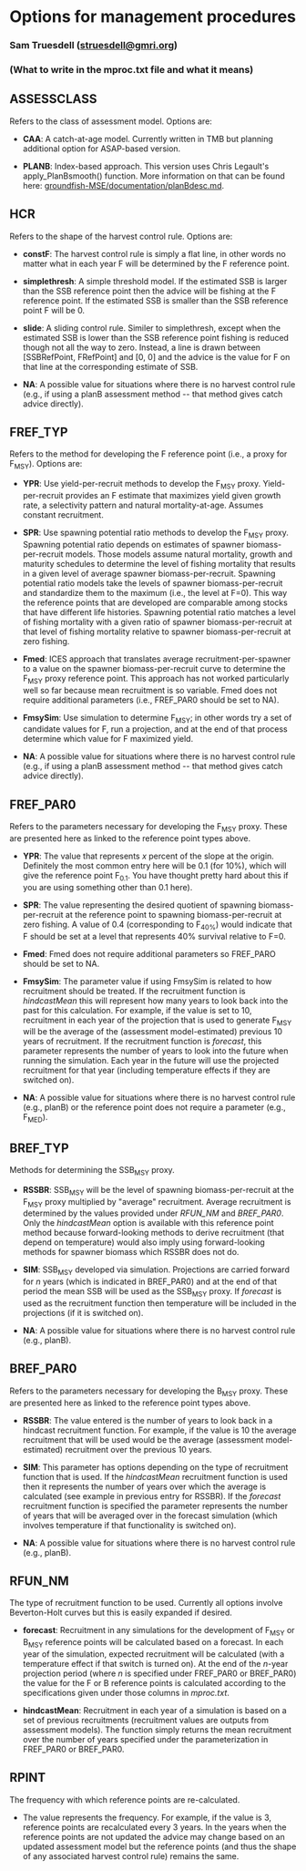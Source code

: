 


# Options for management procedures
### Sam Truesdell (struesdell@gmri.org)

### (What to write in the mproc.txt file and what it means)


## ASSESSCLASS
Refers to the class of assessment model. Options are:

* **CAA**: A catch-at-age model. Currently written in TMB but planning additional option for ASAP-based version.

* **PLANB**: Index-based approach. This version uses Chris Legault's apply_PlanBsmooth() function. More information on that can be found here: [groundfish-MSE/documentation/planBdesc.md](documentation/planBdesc.md).

## HCR
Refers to the shape of the harvest control rule. Options are:

* **constF**: The harvest control rule is simply a flat line, in other words no matter what in each year F will be determined by the F reference point.

* **simplethresh**: A simple threshold model. If the estimated SSB is larger than the SSB reference point then the advice will be fishing at the F reference point. If the estimated SSB is smaller than the SSB reference point F will be 0.

* **slide**: A sliding control rule.  Similer to simplethresh, except when the estimated SSB is lower than the SSB reference point fishing is reduced though not all the way to zero. Instead, a line is drawn between [SSBRefPoint, FRefPoint] and [0, 0] and the advice is the value for F on that line at the corresponding estimate of SSB.

* **NA**: A possible value for situations where there is no harvest control rule (e.g., if using a planB assessment method -- that method gives catch advice directly).


## FREF_TYP
Refers to the method for developing the F reference point (i.e., a proxy for F<sub>MSY</sub>).  Options are:

* **YPR**: Use yield-per-recruit methods to develop the F<sub>MSY</sub> proxy. Yield-per-recruit provides an F estimate that maximizes yield given growth rate, a selectivity pattern and natural mortality-at-age. Assumes constant recruitment.

* **SPR**: Use spawning potential ratio methods to develop the F<sub>MSY</sub> proxy. Spawning potential ratio depends on estimates of spawner biomass-per-recruit models. Those models assume natural mortality, growth and maturity schedules to determine the level of fishing mortality that results in a given level of average spawner biomass-per-recruit. Spawning potential ratio models take the levels of spawner biomass-per-recruit and standardize them to the maximum (i.e., the level at F=0).  This way the reference points that are developed are comparable among stocks that have different life histories. Spawning potential ratio matches a level of fishing mortality with a given ratio of spawner biomass-per-recruit at that level of fishing mortality relative to spawner biomass-per-recruit at zero fishing.

* **Fmed**: ICES approach that translates average recruitment-per-spawner to a value on the spawner biomass-per-recruit curve to determine the F<sub>MSY</sub> proxy reference point. This approach has not worked particularly well so far because mean recruitment is so variable. Fmed does not require additional parameters (i.e., FREF_PAR0 should be set to NA).

* **FmsySim**: Use simulation to determine F<sub>MSY</sub>; in other words try a set of candidate values for F, run a projection, and at the end of that process determine which value for F maximized yield.

* **NA**: A possible value for situations where there is no harvest control rule (e.g., if using a planB assessment method -- that method gives catch advice directly).

## FREF_PAR0
Refers to the parameters necessary for developing the F<sub>MSY</sub> proxy. These are presented here as linked to the reference point types above.

* **YPR**: The value that represents *x* percent of the slope at the origin. Definitely the most common entry here will be 0.1 (for 10%), which will give the reference point F<sub>0.1</sub>. You have thought pretty hard about this if you are using something other than 0.1 here).

* **SPR**: The value representing the desired quotient of spawning biomass-per-recruit at the reference point to spawning biomass-per-recruit at zero fishing. A value of 0.4 (corresponding to F<sub>40%</sub>) would indicate that F should be set at a level that represents 40% survival relative to F=0.

* **Fmed**: Fmed does not require additional parameters so FREF_PARO should be set to NA.

* **FmsySim**: The parameter value if using FmsySim is related to how recruitment should be treated. If the recruitment function is *hindcastMean* this will represent how many years to look back into the past for this calculation. For example, if the value is set to 10, recruitment in each year of the projection that is used to generate F<sub>MSY</sub> will be the average of the (assessment model-estimated) previous 10 years of recruitment. If the recruitment function is *forecast*, this parameter represents the number of years to look into the future when running the simulation. Each year in the future will use the projected recruitment for that year (including temperature effects if they are switched on).

* **NA**: A possible value for situations where there is no harvest control rule (e.g., planB) or the reference point does not require a parameter (e.g., F<sub>MED</sub>).


## BREF_TYP
Methods for determining the SSB<sub>MSY</sub> proxy.

* **RSSBR**: SSB<sub>MSY</sub> will be the level of spawning biomass-per-recruit at the F<sub>MSY</sub> proxy multiplied by "average" recruitment. Average recruitment is determined by the values provided under *RFUN_NM* and *BREF_PAR0*. Only the *hindcastMean* option is available with this reference point method because forward-looking methods to derive recruitment (that depend on temperature) would also imply using forward-looking methods for spawner biomass which RSSBR does not do.

* **SIM**: SSB<sub>MSY</sub>  developed via simulation. Projections are carried forward for *n* years (which is indicated in BREF_PAR0) and at the end of that period the mean SSB will be used as the SSB<sub>MSY</sub> proxy.  If *forecast* is used as the recruitment function then temperature will be included in the projections (if it is switched on).

* **NA**: A possible value for situations where there is no harvest control rule (e.g., planB).


## BREF_PAR0
Refers to the parameters necessary for developing the B<sub>MSY</sub> proxy. These are presented here as linked to the reference point types above.

* **RSSBR**: The value entered is the number of years to look back in a hindcast recruitment function. For example, if the value is 10 the average recruitment that will be used would be the average (assessment model-estimated) recruitment over the previous 10 years.

* **SIM**: This parameter has options depending on the type of recruitment function that is used. If the *hindcastMean* recruitment function is used then it represents the number of years over which the average is calculated (see example in previous entry for RSSBR). If the *forecast* recruitment function is specified the parameter represents the number of years that will be averaged over in the forecast simulation (which involves temperature if that functionality is switched on).

* **NA**: A possible value for situations where there is no harvest control rule (e.g., planB).


## RFUN_NM
The type of recruitment function to be used. Currently all options involve Beverton-Holt curves but this is easily expanded if desired.

* **forecast**: Recruitment in any simulations for the development of F<sub>MSY</sub> or B<sub>MSY</sub> reference points will be calculated based on a forecast. In each year of the simulation, expected recruitment will be calculated (with a temperature effect if that switch is turned on). At the end of the *n*-year projection period (where *n* is specified under FREF_PAR0 or BREF_PAR0) the value for the F or B reference points is calculated according to the specifications given under those columns in *mproc.txt*.

* **hindcastMean**: Recruitment in each year of a simulation is based on a set of previous recruitments (recruitment values are outputs from assessment models). The function simply returns the mean recruitment over the number of years specified under the parameterization in FREF_PAR0 or BREF_PAR0.


## RPINT
The frequency with which reference points are re-calculated.

* The value represents the frequency. For example, if the value is 3, reference points are recalculated every 3 years. In the years when the reference points are not updated the advice may change based on an updated assessment model but the reference points (and thus the shape of any associated harvest control rule) remains the same.
